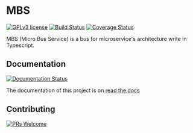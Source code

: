 # MBS

[![GPLv3 license](https://img.shields.io/badge/License-GPLv3-blue.svg)](http://perso.crans.org/besson/LICENSE.html)
[![Build Status](https://travis-ci.com/Vilsafur/mbs.svg?branch=master)](https://travis-ci.com/Vilsafur/mbs)
[![Coverage Status](https://coveralls.io/repos/github/Vilsafur/mbs/badge.svg?branch=master)](https://coveralls.io/github/Vilsafur/mbs?branch=master)

MBS (Micro Bus Service) is a bus for microservice's architecture write in Typescript.

## Documentation
[![Documentation Status](https://readthedocs.org/projects/mbs/badge?version=latest)](http://mbs.readthedocs.io/?version=latest)

The documentation of this project is on [read the docs](https://mbs.readthedocs.io)

## Contributing
[![PRs Welcome](https://img.shields.io/badge/PRs-welcome-brightgreen.svg?style=flat-square)](http://makeapullrequest.com)